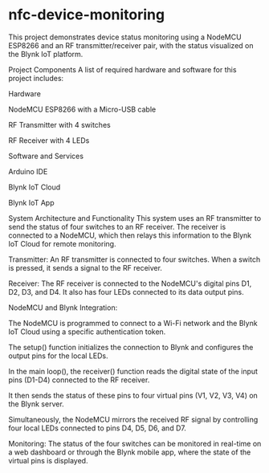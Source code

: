 # nfc-device-monitoring
This project demonstrates device status monitoring using a NodeMCU ESP8266 and an RF transmitter/receiver pair, with the status visualized on the Blynk IoT platform.

Project Components
A list of required hardware and software for this project includes:

Hardware

NodeMCU ESP8266 with a Micro-USB cable

RF Transmitter with 4 switches

RF Receiver with 4 LEDs

Software and Services

Arduino IDE

Blynk IoT Cloud

Blynk IoT App

System Architecture and Functionality
This system uses an RF transmitter to send the status of four switches to an RF receiver. The receiver is connected to a NodeMCU, which then relays this information to the Blynk IoT Cloud for remote monitoring.

Transmitter: An RF transmitter is connected to four switches. When a switch is pressed, it sends a signal to the RF receiver.

Receiver: The RF receiver is connected to the NodeMCU's digital pins D1, D2, D3, and D4. It also has four LEDs connected to its data output pins.

NodeMCU and Blynk Integration:

The NodeMCU is programmed to connect to a Wi-Fi network and the Blynk IoT Cloud using a specific authentication token.

The setup() function initializes the connection to Blynk and configures the output pins for the local LEDs.

In the main loop(), the receiver() function reads the digital state of the input pins (D1-D4) connected to the RF receiver.

It then sends the status of these pins to four virtual pins (V1, V2, V3, V4) on the Blynk server.

Simultaneously, the NodeMCU mirrors the received RF signal by controlling four local LEDs connected to pins D4, D5, D6, and D7.

Monitoring: The status of the four switches can be monitored in real-time on a web dashboard or through the Blynk mobile app, where the state of the virtual pins is displayed.
